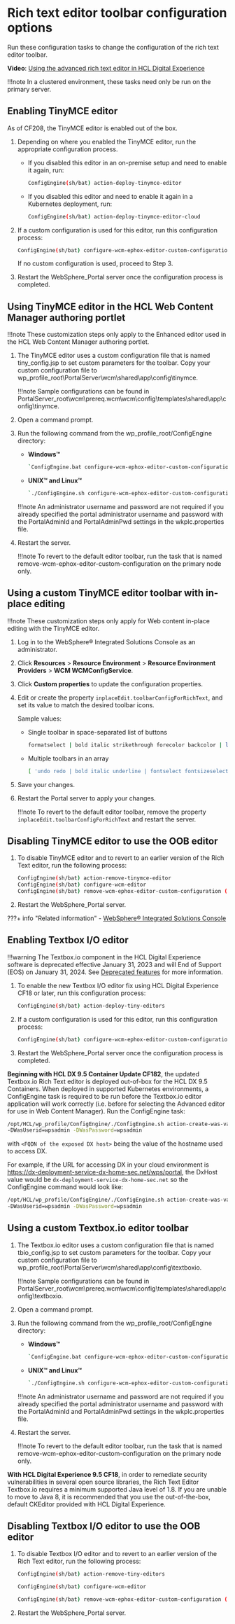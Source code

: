 # Rich text editor toolbar configuration options

Run these configuration tasks to change the configuration of the rich text editor toolbar.

**Video**: [Using the advanced rich text editor in HCL Digital Experience](https://www.youtube.com/watch?v=JmkcRPfC8TQ)

!!!note
    In a clustered environment, these tasks need only be run on the primary server.

## Enabling TinyMCE editor

As of CF208, the TinyMCE editor is enabled out of the box.

1. Depending on where you enabled the TinyMCE editor, run the appropriate configuration process.

    - If you disabled this editor in an on-premise setup and need to enable it again, run:

        ```bash
        ConfigEngine(sh/bat) action-deploy-tinymce-editor
        ```

    - If you disabled this editor and need to enable it again in a Kubernetes deployment, run:

        ```bash
        ConfigEngine(sh/bat) action-deploy-tinymce-editor-cloud
        ```

2. If a custom configuration is used for this editor, run this configuration process:

    ```bash
    ConfigEngine(sh/bat) configure-wcm-ephox-editor-custom-configuration
    ```

    If no custom configuration is used, proceed to Step 3.

3. Restart the WebSphere\_Portal server once the configuration process is completed.

## Using TinyMCE editor in the HCL Web Content Manager authoring portlet

!!!note
    These customization steps only apply to the Enhanced editor used in the HCL Web Content Manager authoring portlet.

1. The TinyMCE editor uses a custom configuration file that is named tiny_config.jsp to set custom parameters for the toolbar. Copy your custom configuration file to wp_profile_root\PortalServer\wcm\shared\app\config\tinymce.

    !!!note
        Sample configurations can be found in PortalServer_root\wcm\prereq.wcm\wcm\config\templates\shared\app\config\tinymce.

2. Open a command prompt.
3. Run the following command from the wp_profile_root/ConfigEngine directory:

    - **Windows™**

        ```bash
        `ConfigEngine.bat configure-wcm-ephox-editor-custom-configuration -DWasPassword=password -DPortalAdminId=username -DPortalAdminPwd=password`
        ```

    - **UNIX™ and Linux™**

        ```bash
        `./ConfigEngine.sh configure-wcm-ephox-editor-custom-configuration -DWasPassword=password -DPortalAdminId=username -DPortalAdminPwd=password`
        ```

    !!!note
        An administrator username and password are not required if you already specified the portal administrator username and password with the PortalAdminId and PortalAdminPwd settings in the wkplc.properties file.

4. Restart the server.

    !!!note
        To revert to the default editor toolbar, run the task that is named remove-wcm-ephox-editor-custom-configuration on the primary node only.

## Using a custom TinyMCE editor toolbar with in-place editing

!!!note
    These customization steps only apply for Web content in-place editing with the TinyMCE editor.

1. Log in to the WebSphere® Integrated Solutions Console as an administrator.

2. Click **Resources** > **Resource Environment** > **Resource Environment Providers** > **WCM WCMConfigService**.

3. Click **Custom properties** to update the configuration properties.

4. Edit or create the property `inplaceEdit.toolbarConfigForRichText`, and set its value to match the desired toolbar icons.

    Sample values:

    - Single toolbar in space-separated list of buttons

        ```bash
        formatselect | bold italic strikethrough forecolor backcolor | link | alignleft aligncenter alignright alignjustify  | numlist bullist outdent indent  | removeformat
        ```

    - Multiple toolbars in an array

        ```bash
        [ 'undo redo | bold italic underline | fontselect fontsizeselect', 'forecolor backcolor | alignleft aligncenter alignright alignfull | numlist bullist outdent indent | a11ycheck' ]
        ```

5. Save your changes.

6. Restart the Portal server to apply your changes.

    !!!note
        To revert to the default editor toolbar, remove the property `inplaceEdit.toolbarConfigForRichText` and restart the server.

## Disabling TinyMCE editor to use the OOB editor

1. To disable TinyMCE editor and to revert to an earlier version of the Rich Text editor, run the following process:

    ```bash
    ConfigEngine(sh/bat) action-remove-tinymce-editor
    ConfigEngine(sh/bat) configure-wcm-editor
    ConfigEngine(sh/bat) remove-wcm-ephox-editor-custom-configuration (if a custom configuration is used)
    ```

2. Restart the WebSphere_Portal server.

???+ info "Related information"
    - [WebSphere® Integrated Solutions Console](../../../deployment/manage/portal_admin_tools/WebSphere_Integrated_Solutions_Console.md)

## Enabling Textbox I/O editor

!!!warning
    The Textbox.io component in the HCL Digital Experience software is deprecated effective January 31, 2023 and will End of Support (EOS) on January 31, 2024. See [Deprecated features](../../../whatsnew/deprecated_features.md) for more information.

1. To enable the new Textbox I/O editor fix using HCL Digital Experience CF18 or later, run this configuration process:

    ```bash
    ConfigEngine(sh/bat) action-deploy-tiny-editors
    ```

2. If a custom configuration is used for this editor, run this configuration process:

    ```bash
    ConfigEngine(sh/bat) configure-wcm-ephox-editor-custom-configuration
    ```

3. Restart the WebSphere\_Portal server once the configuration process is completed.

**Beginning with HCL DX 9.5 Container Update CF182**, the updated Textbox.io Rich Text editor is deployed out-of-box for the HCL DX 9.5 Containers. When deployed in supported Kubernetes environments, a ConfigEngine task is required to be run before the Textbox.io editor application will work correctly (i.e. before for selecting the Advanced editor for use in Web Content Manager). Run the ConfigEngine task:

```bash
/opt/HCL/wp_profile/ConfigEngine/./ConfigEngine.sh action-create-was-variable-tiny-editors-cloud -DDxHost=<FQDN of the exposed DX host> 
-DWasUserid=wpsadmin -DWasPassword=wpsadmin
```

with `<FQDN of the exposed DX host>` being the value of the hostname used to access DX.

For example, if the URL for accessing DX in your cloud environment is <https://dx-deployment-service-dx-home-sec.net/wps/portal>, the DxHost value would be `dx-deployment-service-dx-home-sec.net` so the ConfigEngine command would look like:

```bash
/opt/HCL/wp_profile/ConfigEngine/./ConfigEngine.sh action-create-was-variable-tiny-editors-cloud -DDxHost=dx-deployment-service-dx-home-sec.net 
-DWasUserid=wpsadmin -DWasPassword=wpsadmin
```

## Using a custom Textbox.io editor toolbar

1. The Textbox.io editor uses a custom configuration file that is named tbio_config.jsp to set custom parameters for the toolbar. Copy your custom configuration file to wp_profile_root\PortalServer\wcm\shared\app\config\textboxio.

    !!!note
        Sample configurations can be found in PortalServer_root\wcm\prereq.wcm\wcm\config\templates\shared\app\config\textboxio.

2. Open a command prompt.
3. Run the following command from the wp_profile_root/ConfigEngine directory:

    - **Windows™**

        ```bash
        `ConfigEngine.bat configure-wcm-ephox-editor-custom-configuration -DWasPassword=password -DPortalAdminId=username -DPortalAdminPwd=password`
        ```

    - **UNIX™ and Linux™**

        ```bash
        `./ConfigEngine.sh configure-wcm-ephox-editor-custom-configuration -DWasPassword=password -DPortalAdminId=username -DPortalAdminPwd=password`
        ```

    !!!note
        An administrator username and password are not required if you already specified the portal administrator username and password with the PortalAdminId and PortalAdminPwd settings in the wkplc.properties file.

4. Restart the server.

    !!!note
        To revert to the default editor toolbar, run the task that is named remove-wcm-ephox-editor-custom-configuration on the primary node only.

**With HCL Digital Experience 9.5 CF18**, in order to remediate security vulnerabilities in several open source libraries, the Rich Text Editor Textbox.io requires a minimum supported Java level of 1.8. If you are unable to move to Java 8, it is recommended that you use the out-of-the-box, default CKEditor provided with HCL Digital Experience.

## Disabling Textbox I/O editor to use the OOB editor

1. To disable Textbox I/O editor and to revert to an earlier version of the Rich Text editor, run the following process:

    ```bash
    ConfigEngine(sh/bat) action-remove-tiny-editors
    ```

    ```bash
    ConfigEngine(sh/bat) configure-wcm-editor
    ```

    ```bash
    ConfigEngine(sh/bat) remove-wcm-ephox-editor-custom-configuration (if a custom configuration is used)
    ```

2. Restart the WebSphere_Portal server.
